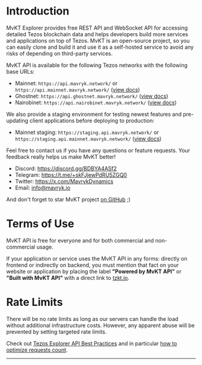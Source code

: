 # Introduction

MvKT Explorer provides free REST API and WebSocket API for accessing detailed Tezos blockchain data and helps developers build more services and applications on top of Tezos.
MvKT is an open-source project, so you can easily clone and build it and use it as a self-hosted service to avoid any risks of depending on third-party services.

MvKT API is available for the following Tezos networks with the following base URLs: 

- Mainnet: `https://api.mavryk.network/` or `https://api.mainnet.mavryk.network/` ([view docs](https://api.mavryk.network)) 
- Ghostnet: `https://api.ghostnet.mavryk.network/` ([view docs](https://api.ghostnet.mavryk.network))
- Nairobinet: `https://api.nairobinet.mavryk.network/` ([view docs](https://api.nairobinet.mavryk.network))

We also provide a staging environment for testing newest features and pre-updating client applications before deploying to production:

- Mainnet staging: `https://staging.api.mavryk.network/` or `https://staging.api.mainnet.mavryk.network/` ([view docs](https://staging.api.mavryk.network))

Feel free to contact us if you have any questions or feature requests.
Your feedback really helps us make MvKT better!

- Discord: https://discord.gg/BDBYA4ASf2
- Telegram: https://t.me/+skFJjewPdRU5ZGQ0
- Twitter: https://x.com/MavrykDynamics
- Email: info@mavryk.io

And don't forget to star MvKT project [on GitHub](https://github.com/mavryk-network/mvkt) ;)

# Terms of Use

MvKT API is free for everyone and for both commercial and non-commercial usage.

If your application or service uses the MvKT API in any forms: directly on frontend or indirectly on backend,
you must mention that fact on your website or application by placing the label
**"Powered by MvKT API"** or **"Built with MvKT API"** with a direct link to [tzkt.io](https://tzkt.io).


# Rate Limits

There will be no rate limits as long as our servers can handle the load without additional infrastructure costs.
However, any apparent abuse will be prevented by setting targeted rate limits.

Check out [Tezos Explorer API Best Practices](https://baking-bad.org/blog/tag/MvKT/)
and in particular [how to optimize requests count](https://baking-bad.org/blog/2020/07/29/tezos-explorer-api-tzkt-how-often-to-make-requests/).

---
